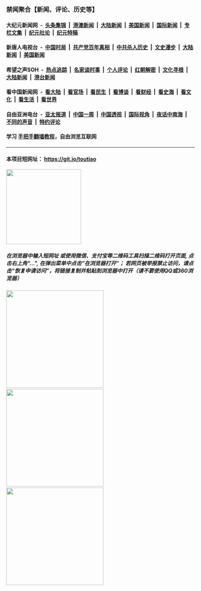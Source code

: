 ### 禁闻聚合【新闻、评论、历史等】

#### 大纪元新闻网 &nbsp;-&nbsp; [头条集锦](indexes/E头条集锦.md?t=02111311) &nbsp;|&nbsp; [港澳新闻](indexes/E港澳新闻.md?t=02111311)  &nbsp;|&nbsp; [大陆新闻](indexes/E大陆新闻.md?t=02111311) &nbsp;|&nbsp; [美国新闻](indexes/E美国新闻.md?t=02111311) &nbsp;|&nbsp; [国际新闻](indexes/E国际新闻.md?t=02111311) &nbsp;|&nbsp; [专栏文集](indexes/E专栏文集.md?t=02111311) &nbsp;|&nbsp; [纪元社论](indexes/E纪元社论.md?t=02111311) &nbsp;|&nbsp; [纪元特稿](indexes/E纪元特稿.md?t=02111311) 

#### 新唐人电视台 &nbsp;-&nbsp; [中国时局](indexes/N中国时局.md?t=02111311) &nbsp;|&nbsp; [共产党百年真相](indexes/N共产党百年真相.md?t=02111311) &nbsp;|&nbsp; [中共杀人历史](indexes/N中共杀人历史.md?t=02111311) &nbsp;|&nbsp; [文史漫步](indexes/N文史漫步.md?t=02111311) &nbsp;|&nbsp; [大陆新闻](indexes/N大陆新闻.md?t=02111311) &nbsp;|&nbsp; [美国新闻](indexes/N美国新闻.md?t=02111311)

#### 希望之声SOH &nbsp;-&nbsp; [热点追踪](indexes/H热点追踪.md?t=02111311) &nbsp;|&nbsp; [名家谈时事](indexes/H名家谈时事.md?t=02111311) &nbsp;|&nbsp; [个人评论](indexes/H个人评论.md?t=02111311)  &nbsp;|&nbsp; [红朝解密](indexes/H红朝解密.md?t=02111311) &nbsp;|&nbsp; [文化寻根](indexes/H文化寻根.md?t=02111311) &nbsp;|&nbsp; [大陆新闻](indexes/H大陆新闻.md?t=02111311) &nbsp;|&nbsp; [港台新闻](indexes/H港台新闻.md?t=02111311)

#### 看中国新闻网 &nbsp;-&nbsp; [看大陆](indexes/S看大陆.md?t=02111311) &nbsp;|&nbsp; [看官场](indexes/S看官场.md?t=02111311) &nbsp;|&nbsp; [看民生](indexes/S看民生.md?t=02111311)  &nbsp;|&nbsp; [看博谈](indexes/S看博谈.md?t=02111311) &nbsp;|&nbsp; [看财经](indexes/S看财经.md?t=02111311) &nbsp;|&nbsp; [看史海](indexes/S看史海.md?t=02111311) &nbsp;|&nbsp; [看文化](indexes/S看文化.md?t=02111311) &nbsp;|&nbsp; [看生活](indexes/S看生活.md?t=02111311) &nbsp;|&nbsp; [看世界](indexes/S看世界.md?t=02111311)

#### 自由亚洲电台 &nbsp;-&nbsp; [亚太报道](indexes/R亚太报道.md?t=02111311) &nbsp;|&nbsp; [中国一周](indexes/R中国一周.md?t=02111311) &nbsp;|&nbsp; [中国透视](indexes/R中国透视.md?t=02111311)  &nbsp;|&nbsp; [国际视角](indexes/R国际视角.md?t=02111311) &nbsp;|&nbsp; [夜话中南海](indexes/R夜话中南海.md?t=02111311) &nbsp;|&nbsp; [不同的声音](indexes/R不同的声音.md?t=02111311) &nbsp;|&nbsp; [特约评论](indexes/R特约评论.md?t=02111311)

#### 学习 [手把手翻墙教程](https://github.com/gfw-breaker/guides/wiki)，自由浏览互联网

----

#### 本项目短网址： https://git.io/toutiao
<img src="https://raw.githubusercontent.com/gfw-breaker/banned-news/master/scripts/img/qr.png" width="200px"/>  

##### 在浏览器中输入短网址 或使用微信、支付宝等二维码工具扫描二维码打开页面, 点击右上角"...", 在弹出菜单中点击“在浏览器打开”； 若网页被举报禁止访问，请点击“恢复申请访问”，将链接复制并粘贴到浏览器中打开（请不要使用QQ或360浏览器）

<img src="https://raw.githubusercontent.com/gfw-breaker/banned-news/master/scripts/img/1.png" width="260px"/> &nbsp; <img src="https://raw.githubusercontent.com/gfw-breaker/banned-news/master/scripts/img/2.png" width="260px"/> &nbsp; <img src="https://raw.githubusercontent.com/gfw-breaker/banned-news/master/scripts/img/3.png" width="260px"/>
